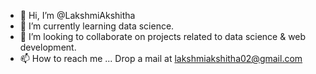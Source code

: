 - 👋 Hi, I’m @LakshmiAkshitha
- 🌱 I’m currently learning data science.
- 💞️ I’m looking to collaborate on projects related to data science & web development.
- 📫 How to reach me ... Drop a mail at lakshmiakshitha02@gmail.com

<!---
LakshmiAkshitha/LakshmiAkshitha is a ✨ special ✨ repository because its `README.md` (this file) appears on your GitHub profile.
You can click the Preview link to take a look at your changes.
--->
